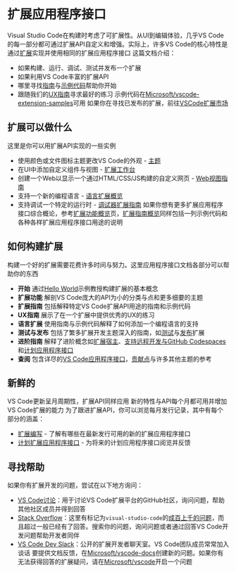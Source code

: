 # 扩展应用程序接口
Visual Studio Code在构建时考虑了可扩展性。从UI到编辑体验，几乎VS Code的每一部分都可通过扩展API自定义和增强。实际上，许多VS Code的核心特性是通过[扩展](https://github.com/microsoft/vscode/tree/main/extensions)实现并使用相同的扩展应用程序接口
这篇文档介绍：
- 如果构建、运行、调试、测试并发布一个扩展
- 如果利用VS Code丰富的扩展API
- 哪里寻找[指南](4.%20%E6%89%A9%E5%B1%95%E6%8C%87%E5%8D%97/1.%20%E6%A6%82%E8%A7%88.md)与[示例代码](https://github.com/crosoft/vscode-extension-samples)帮助你开始
- 跟随我们的[UX指南](5.%20UX%20%E6%8C%87%E5%8D%97/1.%20%E6%A6%82%E8%A7%88.md)寻求最好的练习
示例代码在[Microsoft/vscode-extension-samples](https://github.com/microsoft/vscode-extension-samples)可用
如果你在寻找已发布的扩展，前往[VSCode扩展市场](https://marketplace.visualstudio.com/vscode)
## 扩展可以做什么
这里是你可以用扩展API实现的一些实例
- 使用颜色或文件图标主题更改VS Code的外观 - [主题](3.%20%E6%89%A9%E5%B1%95%E8%83%BD%E5%8A%9B/3.%20%E4%B8%BB%E9%A2%98.md)
- 在UI中添加自定义组件与视图 - [扩展工作台](3.%20%E6%89%A9%E5%B1%95%E5%8A%9F%E8%83%BD/4.%20%E6%89%A9%E5%B1%95%E5%B7%A5%E4%BD%9C%E5%8F%B0.md)
- 创建一个Web以显示一个通过HTML/CSS/JS构建的自定义网页 - [Web视图指南](4.%20%E6%89%A9%E5%B1%95%E6%8C%87%E5%8D%97/7.%20Web视图.md)
- 支持一个新的编程语言 - [语言扩展概览](6.%20%E8%AF%AD%E8%A8%80%E6%89%A9%E5%B1%95/1.%20%E6%A6%82%E8%A7%88.md)
- 支持调试一个特定的运行时 - [调试器扩展指南](4.%20%E6%89%A9%E5%B1%95%E6%8C%87%E5%8D%97/16.%20%E8%B0%83%E8%AF%95%E5%99%A8%E6%89%A9%E5%B1%95.md)
如果你想有更多扩展应用程序接口综合概论，参考[扩展功能概览](3.%20%E6%89%A9%E5%B1%95%E5%8A%9F%E8%83%BD/1.%20%E6%A6%82%E8%A7%88.md)页，[扩展指南概览](4.%20%E6%89%A9%E5%B1%95%E6%8C%87%E5%8D%97/1.%20%E6%A6%82%E8%A7%88.md)同样包括一列示例代码和各种各样扩展应用程序接口用途的说明
## 如何构建扩展
构建一个好的扩展需要花费许多时间与努力。这里应用程序接口文档各部分可以帮助你的东西
- __开始__ 通过[Hello World](https://github.com/microsoft/vscode-extension-samples/tree/main/helloworld-sample)示例教授构建扩展的基本概念
- __扩展功能__ 解剖VS Code庞大的API为小的分类与点和更多细要的主题
- __扩展指南__ 包括解释特定VS Code扩展API用途的指南和示例代码
- __UX指南__ 展示了在一个扩展中提供优秀的UX的练习
- __语言扩展__ 使用指南与示例代码解释了如何添加一个编程语言的支持
- __测试与发布__ 包括了繁多扩展开发主题深入的指南，如[测试](7.%20%E6%B5%8B%E8%AF%95%E4%B8%8E%E5%8F%91%E5%B8%83/1.%20%E6%B5%8B%E8%AF%95%E6%89%A9%E5%B1%95.md)与[发布](7.%20%E6%B5%8B%E8%AF%95%E4%B8%8E%E5%8F%91%E5%B8%83/2.%20%E5%8F%91%E5%B8%83%E6%89%A9%E5%B1%95.md)扩展
- __进阶指南__ 解释了进阶概念如[扩展宿主](8.%20%E8%BF%9B%E9%98%B6%E4%B8%BB%E9%A2%98/1.%20%E6%89%A9%E5%B1%95%E5%AE%BF%E4%B8%BB.md)、[支持远程开发与GitHub Codespaces](8.%20%E8%BF%9B%E9%98%B6%E4%B8%BB%E9%A2%98/2.%20%E6%94%AF%E6%8C%81%E8%BF%9C%E7%A8%8B%E5%BC%80%E5%8F%91%E4%B8%8EGitHub%20Codespaces.md)和[计划应用程序接口](8.%20%E8%BF%9B%E9%98%B6%E4%B8%BB%E9%A2%98/3.%20%E4%BD%BF%E7%94%A8%E8%AE%A1%E5%88%92%E5%BA%94%E7%94%A8%E7%A8%8B%E5%BA%8F%E6%8E%A5%E5%8F%A3.md)
- __查阅__ 包含详尽的[VS Code应用程序接口](9.%20%E5%8F%82%E8%80%83/1.%20VS%20Code%E5%BA%94%E7%94%A8%E7%A8%8B%E5%BA%8F%E6%8E%A5%E5%8F%A3.md)，[贡献点](9.%20%E5%8F%82%E8%80%83/2.%20%E8%B4%A1%E7%8C%AE%E7%82%B9.md)与许多其他主题的参考
## 新鲜的
VS Code更新呈月周期性，扩展API同样应用
新的特性与API每个月都可用并增加VS Code扩展的能力
为了跟进扩展API，你可以浏览每月发行记录，其中有每个部分的涵盖：
- [扩展编写](https://code.visualstudio.com/updates/v1_76#_extension-authoring) - 了解有哪些在最新发行可用的新的扩展应用程序接口
- [计划扩展应用程序接口](https://code.visualstudio.com/updates/v1_76#_proposed-extension-apis) - 为将来的计划应用程序接口阅览并反馈
## 寻找帮助
如果你有扩展开发的问题，尝试在以下地方询问：
- [VS Code讨论](https://github.com/microsoft/vscode-discussions)：用于讨论VS Code扩展平台的GitHub社区，询问问题，帮助其他社区成员并得到回答
- [Stack Overflow](https://stackoverflow.com/questions/tagged/visual-studio-code)：这里有标记为`visual-studio-code`的[成百上千的问题](https://stackoverflow.com/questions/tagged/visual-studio-code)，而且超过一般已经有了回答。搜索你的问题，询问问题或者通过回答VS Code开发问题帮助开发者同伴
- [VS Code Dev Slack](https://aka.ms/vscode-dev-community)：公开的扩展开发者聊天室。VS Code团队成员常常加入谈话
要提供文档反馈，在[Microsoft/vscode-docs](https://github.com/microsoft/vscode-docs/issues)创建新的问题。如果你有无法获得回答的扩展疑问，请在[Microsoft/vscode](https://github.com/microsoft/vscode/issues)开启一个问题
